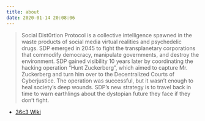 ```yaml
---
title: about
date: 2020-01-14 20:08:06
---
```


> Social Dist0rtion Protocol is a collective intelligence spawned in the waste
> products of social media virtual realities and psychedelic drugs. SDP emerged
> in 2045 to fight the transplanetary corporations that commodify democracy,
> manipulate governments, and destroy the environment. SDP gained visibility 10
> years later by coordinating the hacking operation “Hunt Zuckerberg”, which
> aimed to capture Mr. Zuckerberg and turn him over to the Decentralized Courts
> of Cyberjustice. The operation was successful, but it wasn’t enough to heal
> society’s deep wounds. SDP’s new strategy is to travel back in time to warn
> earthlings about the dystopian future they face if they don’t fight.

- [36c3
  Wiki](https://events.ccc.de/congress/2019/wiki/index.php/Assembly:Social_Dist0rtion_Protocol)
